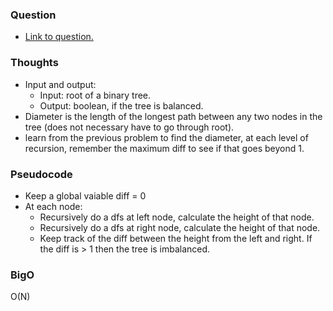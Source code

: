 ### Question
- [Link to question.](https://leetcode.com/problems/balanced-binary-tree/description/)

### Thoughts
- Input and output: 
    - Input: root of a binary tree.
    - Output: boolean, if the tree is balanced.
- Diameter is the length of the longest path between any two nodes in the tree (does not necessary have to go through root).
- learn from the previous problem to find the diameter, at each level of recursion, remember the maximum diff to see if that goes beyond 1.

### Pseudocode
- Keep a global vaiable diff = 0
- At each node:
    - Recursively do a dfs at left node, calculate the height of that node.
    - Recursively do a dfs at right node, calculate the height of that node.
    - Keep track of the diff between the height from the left and right. If the diff is > 1 then the tree is imbalanced.

### BigO
O(N)
